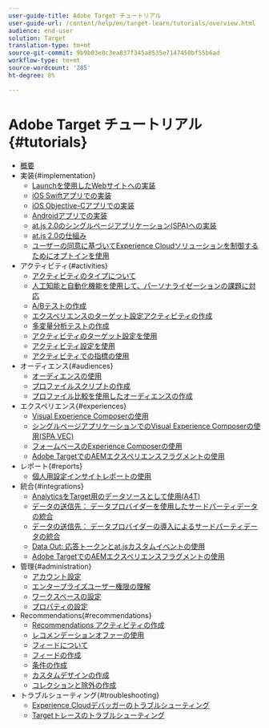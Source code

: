 ```yaml
---
user-guide-title: Adobe Target チュートリアル
user-guide-url: /content/help/en/target-learn/tutorials/overview.html
audience: end-user
solution: Target
translation-type: tm+mt
source-git-commit: 9b9b03e8c3ea837f345a8535e7147450bf55b6ad
workflow-type: tm+mt
source-wordcount: '285'
ht-degree: 8%

---
```



# Adobe Target チュートリアル {#tutorials}

+ [概要](../overview.md)
+ 実装{#implementation}
   + [Launchを使用したWebサイトへの実装](https://docs.adobe.com/content/help/en/experience-cloud/implementing-in-websites-with-launch/index.html)
   + [iOS Swiftアプリでの実装](https://docs.adobe.com/content/help/en/experience-cloud/implementing-in-mobile-ios-swift-apps-with-launch/index.html)
   + [iOS Objective-Cアプリでの実装](https://docs.adobe.com/content/help/en/experience-cloud/implementing-in-mobile-ios-objective-c-apps-with-launch/index.html)
   + [Androidアプリでの実装](https://docs.adobe.com/content/help/en/experience-cloud/implementing-in-mobile-android-apps-with-launch/index.html)
   + [at.js 2.0のシングルページアプリケーション(SPA)への実装](../implementation/implement-atjs-20-in-a-single-page-application.md)
   + [at.js 2.0の仕組み](../implementation/understanding-how-atjs-20-works.md)
   + [ユーザーの同意に基づいてExperience Cloudソリューションを制御するためにオプトインを使用](https://docs.adobe.com/content/help/en/core-services-learn/tutorials/id-service/use-opt-in-to-control-experience-cloud-activities-based-on-user-consent.html)
+ アクティビティ{#activities}
   + [アクティビティのタイプについて](../activities/understanding-the-types-of-activities.md)
   + [人工知能と自動化機能を使用して、パーソナライゼーションの課題に対応](../activities/use-the-artificial-intelligence-and-automation-capabilities-to-meet-the-challenges-of-personalization.md)
   + [A/Bテストの作成](../activities/create-ab-tests.md)
   + [エクスペリエンスのターゲット設定アクティビティの作成](../activities/create-experience-targeting-activities.md)
   + [多変量分析テストの作成](../activities/create-multivariate-tests.md)
   + [アクティビティのターゲット設定を使用](../activities/use-activity-targeting.md)
   + [アクティビティ設定を使用](../activities/use-activity-settings.md)
   + [アクティビティでの指標の使用](../activities/use-metrics-in-activities.md)
+ オーディエンス{#audiences}
   + [オーディエンスの使用](../audiences/use-audiences.md)
   + [プロファイルスクリプトの作成](../audiences/create-profile-scripts.md)
   + [プロファイル比較を使用したオーディエンスの作成](../audiences/use-profile-comparison-to-build-audiences.md)
+ エクスペリエンス{#experiences}
   + [Visual Experience Composerの使用](../experiences/use-the-visual-experience-composer.md)
   + [シングルページアプリケーションでのVisual Experience Composerの使用(SPA VEC)](../experiences/use-the-visual-experience-composer-for-single-page-applications.md)
   + [フォームベースのExperience Composerの使用](../experiences/use-the-form-based-experience-composer.md)
   + [Adobe TargetでのAEMエクスペリエンスフラグメントの使用](https://helpx.adobe.com/experience-manager/kt/sites/using/experience-fragment-target-offer-feature-video-use.html)
+ レポート{#reports}
   + [個人用設定インサイトレポートの使用](../reports/use-the-personalization-insights-reports.md)
+ 統合{#integrations}
   + [AnalyticsをTarget用のデータソースとして使用(A4T)](../integrations/use-analytics-as-a-data-source-a4t.md)
   + [データの送信先： データプロバイダーを使用したサードパーティデータの統合](../integrations/use-data-providers-to-integrate-third-party-data.md)
   + [データの送信先： データプロバイダーの導入によるサードパーティデータの統合](../integrations/implement-data-providers-to-integrate-third-party-data.md)
   + [Data Out: 応答トークンとat.jsカスタムイベントの使用](../integrations/use-response-tokens-and-atjs-custom-events.md)
   + [Adobe TargetでのAEMエクスペリエンスフラグメントの使用](https://helpx.adobe.com/experience-manager/kt/sites/using/experience-fragment-target-offer-feature-video-use.html)
+ 管理{#administration}
   + [アカウント設定](../administration/set-up-account-preferences.md)
   + [エンタープライズユーザー権限の理解](../administration/understanding-enterprise-user-permissions.md)
   + [ワークスペースの設定](../administration/set-up-workspaces.md)
   + [プロパティの設定](../administration/set-up-properties.md)
+ Recommendations{#recommendations}
   + [Recommendations アクティビティの作成](../recommendations/create-a-recommendations-activity.md)
   + [レコメンデーションオファーの使用](../recommendations/use-recommendations-offers.md)
   + [フィードについて](../recommendations/understanding-feeds.md)
   + [フィードの作成](../recommendations/create-a-feed.md)
   + [条件の作成](../recommendations/create-criteria.md)
   + [カスタムデザインの作成](../recommendations/create-custom-designs.md)
   + [コレクションと除外の作成](../recommendations/create-collections-and-exclusions.md)
+ トラブルシューティング{#troubleshooting}
   + [Experience Cloudデバッガーのトラブルシューティング](../troubleshooting/troubleshoot-with-the-experience-cloud-debugger.md)
   + [Targetトレースのトラブルシューティング](../troubleshooting/troubleshoot-with-target-traces.md)
